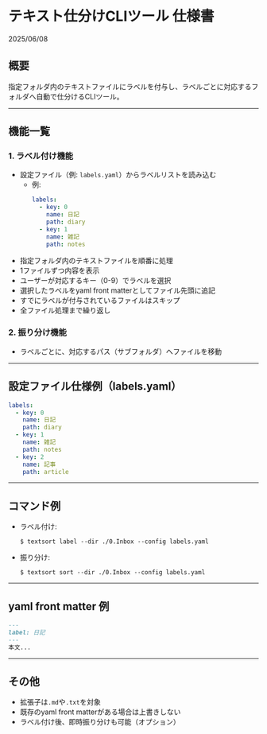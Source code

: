 # テキスト仕分けCLIツール 仕様書
2025/06/08

## 概要
指定フォルダ内のテキストファイルにラベルを付与し、ラベルごとに対応するフォルダへ自動で仕分けるCLIツール。

---

## 機能一覧

### 1. ラベル付け機能
- 設定ファイル（例: `labels.yaml`）からラベルリストを読み込む  
  - 例:  
    ```yaml
    labels:
      - key: 0
        name: 日記
        path: diary
      - key: 1
        name: 雑記
        path: notes
    ```
- 指定フォルダ内のテキストファイルを順番に処理
- 1ファイルずつ内容を表示
- ユーザーが対応するキー（0-9）でラベルを選択
- 選択したラベルをyaml front matterとしてファイル先頭に追記
- すでにラベルが付与されているファイルはスキップ
- 全ファイル処理まで繰り返し

### 2. 振り分け機能
- ラベルごとに、対応するパス（サブフォルダ）へファイルを移動

---

## 設定ファイル仕様例（labels.yaml）

```yaml
labels:
  - key: 0
    name: 日記
    path: diary
  - key: 1
    name: 雑記
    path: notes
  - key: 2
    name: 記事
    path: article
```

---

## コマンド例

- ラベル付け:  
  ```
  $ textsort label --dir ./0.Inbox --config labels.yaml
  ```
- 振り分け:  
  ```
  $ textsort sort --dir ./0.Inbox --config labels.yaml
  ```

---

## yaml front matter 例

```markdown
---
label: 日記
---
本文...
```

---

## その他
- 拡張子は`.md`や`.txt`を対象
- 既存のyaml front matterがある場合は上書きしない
- ラベル付け後、即時振り分けも可能（オプション）
